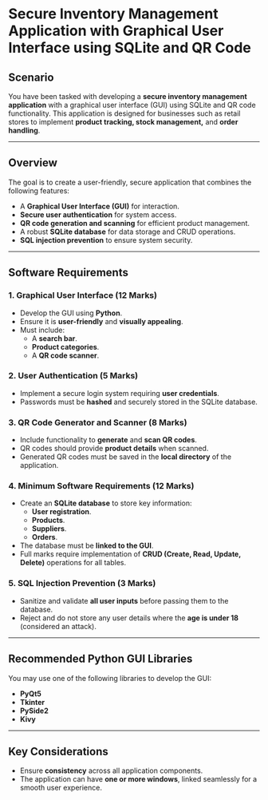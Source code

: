 # Secure Inventory Management Application with Graphical User Interface using SQLite and QR Code

## Scenario
You have been tasked with developing a **secure inventory management application** with a graphical user interface (GUI) using SQLite and QR code functionality. This application is designed for businesses such as retail stores to implement **product tracking, stock management,** and **order handling**.

---

## Overview
The goal is to create a user-friendly, secure application that combines the following features:
- A **Graphical User Interface (GUI)** for interaction.
- **Secure user authentication** for system access.
- **QR code generation and scanning** for efficient product management.
- A robust **SQLite database** for data storage and CRUD operations.
- **SQL injection prevention** to ensure system security.

---

## Software Requirements

### 1. **Graphical User Interface** (12 Marks)
- Develop the GUI using **Python**.
- Ensure it is **user-friendly** and **visually appealing**.
- Must include:
  - A **search bar**.
  - **Product categories**.
  - A **QR code scanner**.

### 2. **User Authentication** (5 Marks)
- Implement a secure login system requiring **user credentials**.
- Passwords must be **hashed** and securely stored in the SQLite database.

### 3. **QR Code Generator and Scanner** (8 Marks)
- Include functionality to **generate** and **scan QR codes**.
- QR codes should provide **product details** when scanned.
- Generated QR codes must be saved in the **local directory** of the application.

### 4. **Minimum Software Requirements** (12 Marks)
- Create an **SQLite database** to store key information:
  - **User registration**.
  - **Products**.
  - **Suppliers**.
  - **Orders**.
- The database must be **linked to the GUI**.
- Full marks require implementation of **CRUD (Create, Read, Update, Delete)** operations for all tables.

### 5. **SQL Injection Prevention** (3 Marks)
- Sanitize and validate **all user inputs** before passing them to the database.
- Reject and do not store any user details where the **age is under 18** (considered an attack).

---

## Recommended Python GUI Libraries
You may use one of the following libraries to develop the GUI:
- **PyQt5**
- **Tkinter**
- **PySide2**
- **Kivy**

---

## Key Considerations
- Ensure **consistency** across all application components.
- The application can have **one or more windows**, linked seamlessly for a smooth user experience.
